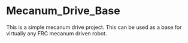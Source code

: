 # Mecanum_Drive_Base
This is a simple mecanum drive project. This can be used as a base for virtually any FRC mecanum driven robot.
